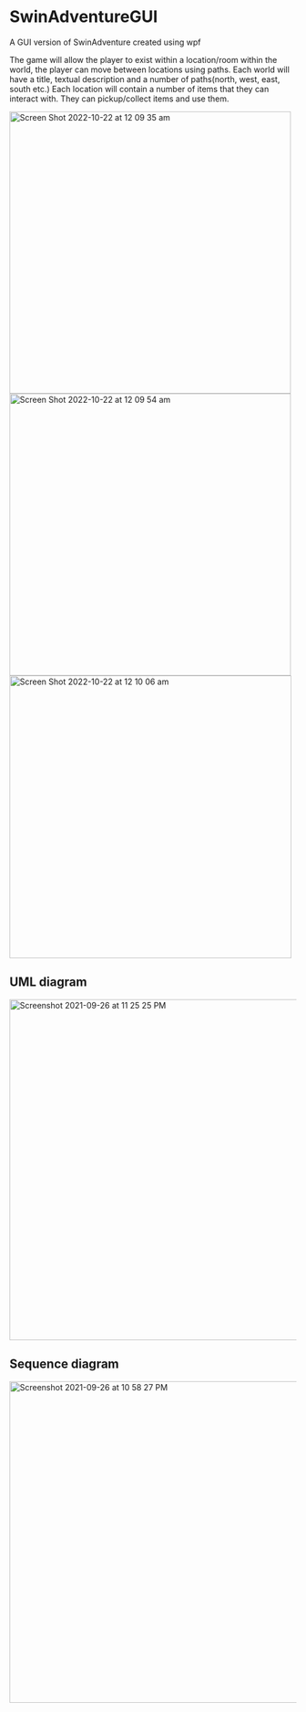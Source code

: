 # SwinAdventureGUI
A GUI version of SwinAdventure created using wpf

The game will allow the player to exist within a location/room within the world, the player can move between locations using paths. Each world will have a title, textual description and a number of paths(north, west, east, south etc.) Each location will contain a number of items that they can interact with. They can pickup/collect items and use them.

<img width="494" alt="Screen Shot 2022-10-22 at 12 09 35 am" src="https://user-images.githubusercontent.com/110955425/197203595-8e39cffb-2554-4671-8333-9bd606c9332f.png">
<img width="494" alt="Screen Shot 2022-10-22 at 12 09 54 am" src="https://user-images.githubusercontent.com/110955425/197203599-71d91473-deaa-4939-8b0d-df61b0c6c0a2.png">
<img width="495" alt="Screen Shot 2022-10-22 at 12 10 06 am" src="https://user-images.githubusercontent.com/110955425/197203603-8503e25a-ff70-4696-8c8c-462c73b4db57.png">

## UML diagram

<img width="597" alt="Screenshot 2021-09-26 at 11 25 25 PM" src="https://github.com/RohanSoni-02/SwinAdventureGUI/assets/110955425/65b0360a-3854-4c7a-a602-925eede75efa">

## Sequence diagram

<img width="563" alt="Screenshot 2021-09-26 at 10 58 27 PM" src="https://github.com/RohanSoni-02/SwinAdventureGUI/assets/110955425/077711b5-07c5-465f-95b8-8a362a7852a4">
